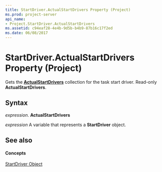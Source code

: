 ```yaml
---
title: StartDriver.ActualStartDrivers Property (Project)
ms.prod: project-server
api_name:
- Project.StartDriver.ActualStartDrivers
ms.assetid: c94eaf28-4e4b-9d5b-b4b9-87b16c17f2ed
ms.date: 06/08/2017
---
```



# StartDriver.ActualStartDrivers Property (Project)

Gets the  **[ActualStartDrivers](Project.actualstartdrivers.md)** collection for the task start driver. Read-only **ActualStartDrivers**.


## Syntax

 _expression_. **ActualStartDrivers**

 _expression_ A variable that represents a **StartDriver** object.


## See also


#### Concepts


[StartDriver Object](Project.StartDriver.md)

